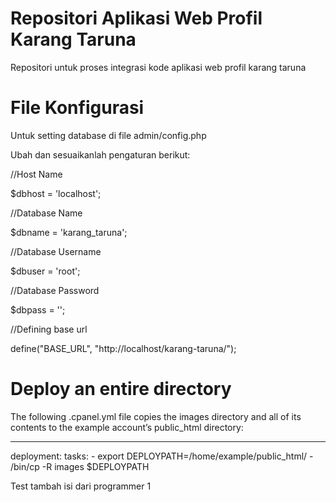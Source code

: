 # Repositori Aplikasi Web Profil Karang Taruna
Repositori untuk proses integrasi kode aplikasi web profil karang taruna

# File Konfigurasi
Untuk setting database di file admin/config.php

Ubah dan sesuaikanlah pengaturan berikut:

//Host Name

$dbhost = 'localhost';

//Database Name

$dbname = 'karang_taruna';

//Database Username

$dbuser = 'root';

//Database Password

$dbpass = '';

//Defining base url

define("BASE_URL", "http://localhost/karang-taruna/");

# Deploy an entire directory
The following .cpanel.yml file copies the images directory and all of its contents to the example account’s public_html directory:

---
deployment:
  tasks:
    - export DEPLOYPATH=/home/example/public_html/
    - /bin/cp -R images $DEPLOYPATH


Test tambah isi dari programmer 1